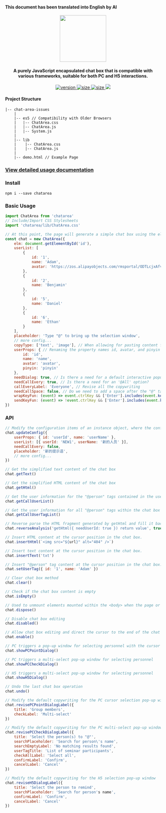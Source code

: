 #### This document has been translated into English by AI

<div align="center">
    <img width="150" height="auto" src="https://www.jianfv.top/image/logo.png" />
    <h4>A purely JavaScript encapsulated chat box that is compatible with various frameworks, suitable for both PC and H5 interactions.</h4>
    <p align="center">
        <a href="https://www.npmjs.com/package/chatarea">
        <img src="https://img.shields.io/badge/npm-v4.4.3-blue" alt="version" />
        </a>
        <a href="https://www.npmjs.com/package/chatarea">
        <img src="https://img.shields.io/badge/js-59kb-red" alt="size" />
        </a>
        <a href="https://www.npmjs.com/package/chatarea">
        <img src="https://img.shields.io/badge/css-18kb-green" alt="size" />
        </a>
        <a href="https://www.npmjs.com/package/chatarea">
        <img src="https://img.shields.io/badge/License-MIT-yellow" />
        </a>
    </p>
</div>

#### Project Structure
```angular2html
|-- chat-area-issues
    |
    |-- es5 // Compatibility with Older Browsers
    |   |-- ChatArea.css
    |   |-- ChatArea.js
    |   |-- System.js
    |
    |-- lib
    |    |-- ChatArea.css
    |    |-- ChatArea.js
    |
    |-- demo.html // Example Page
```

<h3>
  <a href="https://www.jianfv.top/ChatAreaDoc/" target="_blank">View detailed usage documentation</a>
</h3>

### Install
```
npm i --save chatarea
```
### Basic Usage
```javascript
import ChatArea from 'chatarea'
// Include/Import CSS Stylesheets
import 'chatarea/lib/ChatArea.css'

// At this point, the page will generate a simple chat box using the element you've passed in. You can modify the default styles provided by us by targeting the element's class.
const chat = new ChatArea({
    elm: document.getElementById('id'),
    userList: [
        {
            id: '1',
            name: 'Adam',
            avatar: 'https://zos.alipayobjects.com/rmsportal/ODTLcjxAfvqbxHnVXCYX.png'
        },
        {
            id: '2',
            name: 'Benjamin'
        },
        {
            id: '5',
            name: 'Daniel'
        },
        {
            id: '6',
            name: 'Ethan'
        }
    ],
    placeholder: 'Type "@" to bring up the selection window',
    // more config...
    copyType: ['text', 'image'], // When allowing for pasting content from the clipboard into the input field, the default types that are accepted are: ['text'].
    userProps: { // Renaming the property names id, avatar, and pinyin in the userList to match the corresponding property names used in the actual business data
        id: 'id',
        name: 'name',
        avatar: 'avatar',
        pinyin: 'pinyin'
    },
    needDialog: true, // Is there a need for a default interactive popup window that can be customized and supported
    needCallEvery: true, // Is there a need for an '@All' option?
    callEveryLabel: 'Everyone', // Revise all the copywriting
    needCallSpace: false, // Do we need to add a space after the "@" tag, just like in WeChat?
    wrapKeyFun: (event) => event.ctrlKey && ['Enter'].includes(event.key), // Custom wrap key
    sendKeyFun: (event) => !event.ctrlKey && ['Enter'].includes(event.key) // Custom send key
})
```

### API
```javascript
// Modify the configuration items of an instance object, where the configuration attributes are optional and can be passed in as needed for modification.
chat.updateConfig({
    userProps: { id: 'userId', name: 'userName' },
    userList: [{ userId: 'NEW1', userName: '新的人员' }],
    needCallEvery: false,
    placeholder: '新的提示语',
    // more config...
})

// Get the simplified text content of the chat box
chat.getText()

// Get the simplified HTML content of the chat box
chat.getHtml()

// Get the user information for the "@person" tags contained in the userList configuration item within the chat box content.
chat.getCallUserList()

// Get the user information for all "@person" tags within the chat box content.
chat.getCallUserTagList()

// Reverse parse the HTML fragment generated by getHtml and fill it back into the chat box, commonly used for message retraction and re-editing functions.
chat.reverseAnalysis('getHtml({ needUserId: true }) return value', true) // The second configuration parameter can control whether to retain the current chat box content and concatenate it with the refilling content.

// Insert HTML content at the cursor position in the chat box.
chat.insertHtml(`<img src="${url}" alt="404" />`)

// Insert text content at the cursor position in the chat box.
chat.insertText('txt')

// Insert "@person" tag content at the cursor position in the chat box.
chat.setUserTag({ id: '1', name: 'Adam' })

// Clear chat box method
chat.clear()

// Check if the chat box content is empty
chat.isEmpty()

// Used to unmount elements mounted within the <body> when the page or component is destroyed.
chat.dispose()

// Disable chat box editing
chat.disabled()

// Allow chat box editing and direct the cursor to the end of the chat content
chat.enable()

// PC triggers a pop-up window for selecting personnel with the cursor
chat.showPCPointDialog()

// PC triggers a multi-select pop-up window for selecting personnel
chat.showPCCheckDialog()

// H5 triggers a multi-select pop-up window for selecting personnel
chat.showH5Dialog()

// Undo the last chat box operation
chat.undo()

// Modify the default copywriting for the PC cursor selection pop-up window
chat.revisePCPointDialogLabel({
    title: 'Group members',
    checkLabel: 'Multi-select'
})

// Modify the default copywriting for the PC multi-select pop-up window
chat.revisePCCheckDialogLabel({
    title: 'Select the person(s) to "@"',
    searchPlaceholder: 'Search for person\'s name',
    searchEmptyLabel: 'No matching results found',
    userTagTitle: 'List of seminar participants',
    checkAllLabel: 'Select all',
    confirmLabel: 'Confirm',
    cancelLabel: 'Cancel'
})

// Modify the default copywriting for the H5 selection pop-up window
chat.reviseH5DialogLabel({
    title: 'Select the person to remind',
    searchPlaceholder: 'Search for person's name',
    confirmLabel: 'Confirm',
    cancelLabel: 'Cancel'
})
```